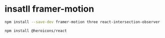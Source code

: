 # insatll framer-motion 

```bash
npm install --save-dev framer-motion three react-intersection-observer @react-three/drei @react-three/fiber

npm install @heroicons/react

```


